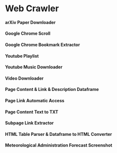 # Web Crawler
#### arXiv Paper Downloader
#### Google Chrome Scroll
#### Google Chrome Bookmark Extractor
#### Youtube Playlist
#### Youtube Music Downloader
#### Video Downloader
#### Page Content & Link & Description Dataframe
#### Page Link Automatic Access
#### Page Content Text to TXT
#### Subpage Link Extractor
#### HTML Table Parser & Dataframe to HTML Converter
#### Meteorological Administration Forecast Screenshot